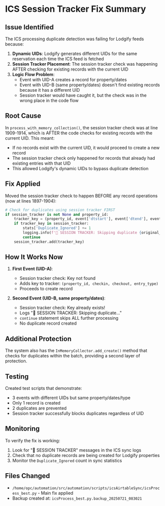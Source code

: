 # ICS Session Tracker Fix Summary

## Issue Identified
The ICS processing duplicate detection was failing for Lodgify feeds because:

1. **Dynamic UIDs**: Lodgify generates different UIDs for the same reservation each time the ICS feed is fetched
2. **Session Tracker Placement**: The session tracker check was happening AFTER checking for existing records with the current UID
3. **Logic Flow Problem**: 
   - Event with UID-A creates a record for property/dates
   - Event with UID-B (same property/dates) doesn't find existing records because it has a different UID
   - Session tracker would have caught it, but the check was in the wrong place in the code flow

## Root Cause
In `process_with_memory_collection()`, the session tracker check was at line 1909-1914, which is AFTER the code checks for existing records with the current UID. This meant:
- If no records exist with the current UID, it would proceed to create a new record
- The session tracker check only happened for records that already had existing entries with that UID
- This allowed Lodgify's dynamic UIDs to bypass duplicate detection

## Fix Applied
Moved the session tracker check to happen BEFORE any record operations (now at lines 1897-1904):

```python
# Check for duplicates using session tracker FIRST
if session_tracker is not None and property_id:
    tracker_key = (property_id, event['dtstart'], event['dtend'], event['entry_type'])
    if tracker_key in session_tracker:
        stats['Duplicate_Ignored'] += 1
        logging.info(f'🚫 SESSION TRACKER: Skipping duplicate {original_uid} for property {property_id}, {event["dtstart"]} to {event["dtend"]}')
        continue
    session_tracker.add(tracker_key)
```

## How It Works Now
1. **First Event (UID-A)**:
   - Session tracker check: Key not found
   - Adds key to tracker: `(property_id, checkin, checkout, entry_type)`
   - Proceeds to create record

2. **Second Event (UID-B, same property/dates)**:
   - Session tracker check: Key already exists!
   - Logs "🚫 SESSION TRACKER: Skipping duplicate..."
   - `continue` statement skips ALL further processing
   - No duplicate record created

## Additional Protection
The system also has the `InMemoryCollector.add_create()` method that checks for duplicates within the batch, providing a second layer of protection.

## Testing
Created test scripts that demonstrate:
- 3 events with different UIDs but same property/dates/type
- Only 1 record is created
- 2 duplicates are prevented
- Session tracker successfully blocks duplicates regardless of UID

## Monitoring
To verify the fix is working:
1. Look for "🚫 SESSION TRACKER" messages in the ICS sync logs
2. Check that no duplicate records are being created for Lodgify properties
3. Monitor the `Duplicate_Ignored` count in sync statistics

## Files Changed
- `/home/opc/automation/src/automation/scripts/icsAirtableSync/icsProcess_best.py` - Main fix applied
- Backup created at: `icsProcess_best.py.backup_20250721_083021`